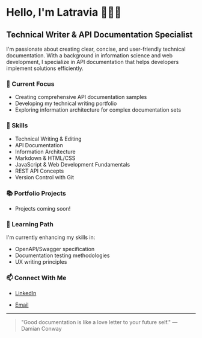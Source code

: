 # Hello, I'm Latravia 👩🏾‍💻

## Technical Writer & API Documentation Specialist

I'm passionate about creating clear, concise, and user-friendly technical documentation. With a background in information science and web development, I specialize in API documentation that helps developers implement solutions efficiently.

### 🔭 Current Focus
- Creating comprehensive API documentation samples
- Developing my technical writing portfolio
- Exploring information architecture for complex documentation sets

### 💼 Skills
- Technical Writing & Editing
- API Documentation
- Information Architecture
- Markdown & HTML/CSS
- JavaScript & Web Development Fundamentals
- REST API Concepts
- Version Control with Git

### 📚 Portfolio Projects

 <!--- - [Weather API Documentation](https://github.com/yourusername/Weather-API-Documentation) - Comprehensive documentation for a weather forecasting API -->

- <!-- More --> Projects coming soon!

### 🌱 Learning Path
I'm currently enhancing my skills in:
- OpenAPI/Swagger specification
- Documentation testing methodologies
- UX writing principles

### 📫 Connect With Me
- [LinkedIn](https://www.linkedin.com/in/executiveclarityhq)
<!-- - [Personal Site](https://yourusername.github.io)-->
- [Email](mailto:latravia@executiveclarityhq.com)

---

> "Good documentation is like a love letter to your future self." — Damian Conway
